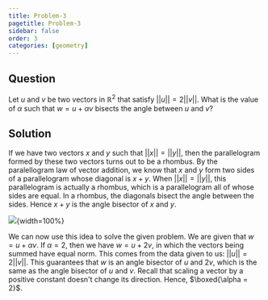 ```yaml
---
title: Problem-3
pagetitle: Problem-3
sidebar: false
order: 3
categories: [geometry]
---
```


## Question

Let $u$ and $v$ be two vectors in $\mathbb{R}^{2}$ that satisfy $||u|| = 2 ||v||$. What is the value of $\alpha$ such that $w = u + \alpha v$ bisects the angle between $u$ and $v$?

## Solution

If we have two vectors $x$ and $y$ such that $||x|| = ||y||$, then the parallelogram formed by these two vectors turns out to be a rhombus. By the paralellogram law of vector addition, we know that $x$ and $y$ form two sides of a parallelogram whose diagonal is $x + y$. When $||x|| = ||y||$, this parallelogram is actually a rhombus, which is a parallelogram all of whose sides are equal. In a rhombus, the diagonals bisect the angle between the sides. Hence $x + y$ is the angle bisector of $x$ and $y$.



![](/assets/images/img_0005.svg){width=100%}



We can now use this idea to solve the given problem. We are given that $w = u + \alpha v$. If $\alpha = 2$, then we have $w = u + 2v$, in which the vectors being summed have equal norm. This comes from the data given to us: $||u|| = 2||v||$. This guarantees that $w$ is an angle bisector of $u$ and $2v$, which is the same as the angle bisector of $u$ and $v$. Recall that scaling a vector by a positive constant doesn't change its direction. Hence, $\boxed{\alpha = 2}$.